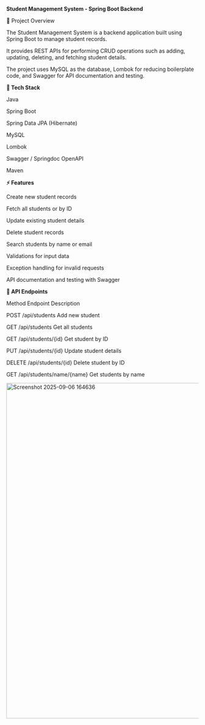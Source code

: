 **Student Management System - Spring Boot Backend**

📌 Project Overview

The Student Management System is a backend application built using Spring Boot to manage student records.

It provides REST APIs for performing CRUD operations such as adding, updating, deleting, and fetching student details.

The project uses MySQL as the database, Lombok for reducing boilerplate code, and Swagger for API documentation and testing.

**🚀 Tech Stack**

Java

Spring Boot

Spring Data JPA (Hibernate)

MySQL

Lombok

Swagger / Springdoc OpenAPI

Maven

**⚡ Features**

Create new student records

Fetch all students or by ID

Update existing student details

Delete student records

Search students by name or email

Validations for input data

Exception handling for invalid requests

API documentation and testing with Swagger


**📌 API Endpoints**

Method	Endpoint	Description

POST	/api/students	Add new student

GET	/api/students	Get all students

GET	/api/students/{id}	Get student by ID

PUT	/api/students/{id}	Update student details

DELETE	/api/students/{id}	Delete student by ID

GET	/api/students/name/{name}	Get students by name

<img width="1895" height="878" alt="Screenshot 2025-09-06 164636" src="https://github.com/user-attachments/assets/90b6c560-8364-4143-bba8-8096e33a09ad" />
